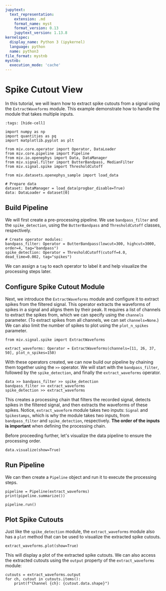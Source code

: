 ```yaml
---
jupytext:
  text_representation:
    extension: .md
    format_name: myst
    format_version: 0.13
    jupytext_version: 1.13.8
kernelspec:
  display_name: Python 3 (ipykernel)
  language: python
  name: python3
file_format: mystnb
mystnb:
  execution_mode: 'cache'
---
```


# Spike Cutout View

In this tutorial, we will learn how to extract spike cutouts from a signal using the `ExtractWaveforms` module.
This example demonstrate how to handle the module that takes multiple inputs.

```{code-cell} ipython3
:tags: [hide-cell]

import numpy as np
import quantities as pq
import matplotlib.pyplot as plt

from miv.core.operator import Operator, DataLoader
from miv.core.pipeline import Pipeline
from miv.io.openephys import Data, DataManager
from miv.signal.filter import ButterBandpass, MedianFilter
from miv.signal.spike import ThresholdCutoff

from miv.datasets.openephys_sample import load_data

# Prepare data
dataset: DataManager = load_data(progbar_disable=True)
data: DataLoader = dataset[0]
```

## Build Pipeline

We will first create a pre-processing pipeline.
We use `bandpass_filter` and the `spike_detection`, using the `ButterBandpass` and `ThresholdCutoff` classes, respectively.

```{code-cell} ipython3
# Create operator modules:
bandpass_filter: Operator = ButterBandpass(lowcut=300, highcut=3000, order=4, tag="bandpass")
spike_detection: Operator = ThresholdCutoff(cutoff=4.0, dead_time=0.002, tag="spikes")
```

We can assign a `tag` to each operator to label it and help visualize the processing steps later.

## Configure Spike Cutout Module

Next, we introduce the `ExtractWaveforms` module and configure it to extract spikes from the filtered signal.
This operator extracts the waveforms of spikes in a signal and aligns them by their peak.
It requires a list of channels to extract the spikes from, which we can specify using the `channels` parameter. (To extract spikes from all channels, we can set `channels=None`.)
We can also limit the number of spikes to plot using the `plot_n_spikes` parameter.

```{code-cell} ipython3
from miv.signal.spike import ExtractWaveforms

extract_waveforms: Operator = ExtractWaveforms(channels=[11, 26, 37, 50], plot_n_spikes=150)
```

With these operators created, we can now build our pipeline by chaining them together using the `>>` operator.
We will start with the `bandpass_filter`, followed by the `spike_detection`, and finally the `extract_waveforms` operator.

```{code-cell} ipython3
data >> bandpass_filter >> spike_detection
bandpass_filter >> extract_waveforms
spike_detection >> extract_waveforms
```

This creates a processing chain that filters the recorded signal, detects spikes in the filtered signal, and then extracts the waveforms of these spikes.
Notice, `extract_waveform` module takes two inputs: `Signal` and `Spikestamps`, which is why the module takes two inputs, from `bandpass_filter` and `spike_detection`, respectively.
**The order of the inputs is important** when defining the processing chain.

Before proceeding further, let's visualize the data pipeline to ensure the processing order.

```{code-cell} ipython3
data.visualize(show=True)
```

## Run Pipeline

We can then create a `Pipeline` object and run it to execute the processing steps.

```{code-cell} ipython3
pipeline = Pipeline(extract_waveforms)
print(pipeline.summarize())

pipeline.run()
```

## Plot Spike Cutouts

Just like the `spike_detection` module, the `extract_waveforms` module also has a `plot` method that can be used to visualize the extracted spike cutouts.

```{code-cell} ipython3
extract_waveforms.plot(show=True)
```

This will display a plot of the extracted spike cutouts. We can also access the extracted cutouts using the `output` property of the `extract_waveforms` module:

```{code-cell} ipython3
cutouts = extract_waveforms.output
for ch, cutout in cutouts.items():
    print(f"Channel {ch}: {cutout.data.shape}")
```
